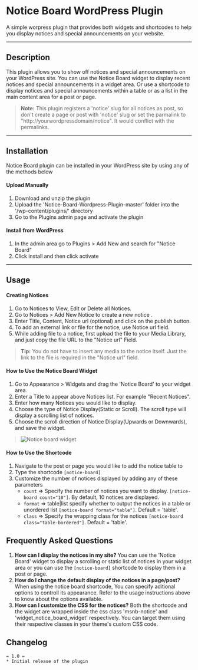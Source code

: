 Notice Board WordPress Plugin
===================

A simple worpress plugin that provides both widgets and shortcodes to help you display notices and special announcements on your website.

----------


Description
-------------

This plugin allows you to show off notices and special announcements on your WordPress site. You can use the Notice Board widget to display recent notices and special announcements in a widget area. Or use a shortcode to display notices and special announcements within a table or as a list in the main content area for a post or page. 

> **Note:** This plugin registers a 'notice' slug for all notices as post, so don't create a page or post with 'notice' slug or set the parmalink to "http://yourwordpressdomain/notice". It would conflict with the permalinks.


----------

Installation
-------------
Notice Board plugin can be installed in your WordPress site by using any of the methods below

#### Upload Manually

 1. Download and unzip the plugin
 2. Upload the 'Notice-Board-Wordpress-Plugin-master' folder into the '/wp-content/plugins/' directory
 3. Go to the Plugins admin page and activate the plugin

#### Install from WordPress

 1. In the admin area go to Plugins > Add New and search for "Notice Board"
 2. Click install and then click activate

----------

Usage
----------------

#### Creating Notices
1. Go to Notices to View, Edit or Delete all Notices.
2. Go to Notices > Add New Notice to create a new notice .
3. Enter Title, Content, Notice url (optional) and click on the publish button.
4. To add an external link or file for the notice, use Notice url field.
5. While adding file to a notice, first upload the file to your Media Library, and just copy the file URL to the "Notice url" Field. 

> **Tip:**  You do not have to insert any media to the notice itself. Just the link to the file is required in the "Notice url" field.

#### How to Use the Notice Board Widget

1. Go to Appearance > Widgets and drag the 'Notice Board' to your widget area.  
2. Enter a Title to appear above Notices list.  For example "Recent Notices".
3. Enter how many Notices you would like to display.
4. Choose the type of Notice Display(Static or Scroll). The scroll type will display a scrolling list of notices.
5. Choose the scroll direction of Notice Display(Upwards or Downwards), and save the widget.

>![Notice board widget](https://lh5.googleusercontent.com/-vWTdirxPQkU/VJfG3vn_1fI/AAAAAAAAANg/4mvBCw2rVyU/s0/Notice-Board-Widget.png "Notice-Board-Widget.png")

#### How to Use the Shortcode
1. Navigate to the post or page you would like to add the notice table to
2. Type the shortcode `[notice-board]`
3. Customize the number of notices displayed by adding any of these parameters
	* `count` => Specify the number of notices you want to display. `[notice-board count="10"]`.  By default, 10 notices are displayed.
	* `format` => table|list specify whether to output the notices in a table or unordered list `[notice-board format="table"]`. Default = 'table'.
	* `class` => Specify the wrapping class for the notices `[notice-board class="table-bordered"]`. Default = 'table'.

Frequently Asked Questions
-------------------

1. **How can I display the notices in  my site?**
	You can use the 'Notice Board' widget to display a scrolling or static list of notices in your widget area or you can use the `[notice-board]` shortcode to display them in a post or page.
2. **How do I change the default display of the notices in a page/post?**
	When using the notice board shortcode, You can specify aditional options to controll its appearance. Refer to the usage instructions above to know about the options available. 
3. **How can I customize the CSS for the notices?**
	Both the shortcode and the widget are wrapped inside the css class 'msnb-notice' and 'widget_notice_board_widget' respectively. You can target them using their respective classes in your theme's custom CSS code.

Changelog
--------------

    = 1.0 =
    * Initial release of the plugin

